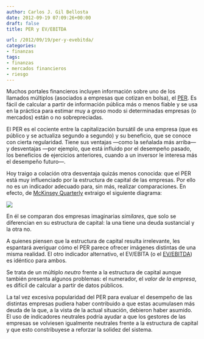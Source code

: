 ```yaml
---
author: Carlos J. Gil Bellosta
date: 2012-09-19 07:09:26+00:00
draft: false
title: PER y EV/EBITDA

url: /2012/09/19/per-y-evebitda/
categories:
- finanzas
tags:
- finanzas
- mercados financieros
- riesgo
---
```


Muchos portales financieros incluyen información sobre uno de los llamados múltiplos (asociados a empresas que cotizan en bolsa), el [PER](http://es.wikipedia.org/wiki/Price_to_Earnings_Ratio). Es fácil de calcular a partir de información pública más o menos fiable y se usa en la práctica para estimar muy a groso modo si determinadas empresas (o mercados) están o no sobrepreciadas.

El PER es el cociente entre la capitalización bursátil de una empresa (que es público y se actualiza segundo a segundo) y su beneficio, que se conoce con cierta regularidad. Tiene sus ventajas —como la señalada más arriba— y desventajas —por ejemplo, que está influido por el desempeño pasado, los beneficios de ejercicios anteriores, cuando a un inversor le interesa más el desempeño futuro—.

Hoy traigo a colación otra desventaja quizás menos conocida: que el PER está muy influenciado por la estructura de capital de las empresas. Por ello no es un indicador adecuado para, sin más, realizar comparaciones. En efecto, de [McKinsey Quarterly](http://microcapclub.com/wp-content/uploads/2012/05/Whybadmultiples.pdf) extraigo el siguiente diagrama:

[![](/wp-uploads/2012/09/per.png)
](/wp-uploads/2012/09/per.png)

En él se comparan dos empresas imaginarias _similares_, que solo se diferencian en su estructura de capital: la una tiene una deuda sustancial y la otra no.

A quienes piensen que la estructura de capital resulta irrelevante, les espantará averiguar cómo el PER parece ofrecer imágenes distintas de una misma realidad. El otro indicador alternativo, el EV/EBITA (o el [EV/EBITDA](http://en.wikipedia.org/wiki/EV/EBITDA)) es idéntico para ambos.

Se trata de un múltiplo _neutro_ frente a la estructura de capital aunque también presenta algunos problemas: el numerador, el _valor de la empresa_, es difícil de calcular a partir de datos públicos.

La tal vez excesiva popularidad del PER para evaluar el desempeño de las distintas empresas pudiera haber contribuido a que estas acumulasen más deuda de la que, a la vista de la actual situación, debieron haber asumido. El uso de indicadores neutrales podría ayudar a que los gestores de las empresas se volviesen igualmente neutrales frente a la estructura de capital y que esto constribuyese a reforzar la solidez del sistema.
